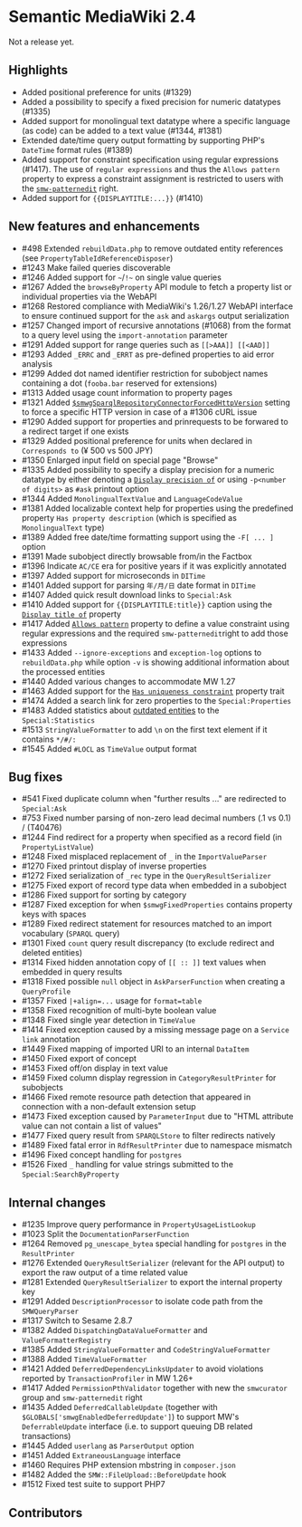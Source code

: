 # Semantic MediaWiki 2.4

Not a release yet.

## Highlights

* Added positional preference for units (#1329)
* Added a possibility to specify a fixed precision for numeric datatypes (#1335)
* Added support for monolingual text datatype where a specific language (as code) can be added to a text value (#1344, #1381)
* Extended date/time query output formatting by supporting PHP's `DateTime` format rules (#1389)
* Added support for constraint specification using regular expressions (#1417). The use of `regular expressions` and thus the `Allows pattern` property to express a constraint assignment is restricted to users with the [`smw-patternedit`](https://www.semantic-mediawiki.org/wiki/Help:Permissions_and_user_rights) right.
* Added support for `{{DISPLAYTITLE:...}}` (#1410)

## New features and enhancements

* #498 Extended `rebuildData.php` to remove outdated entity references (see `PropertyTableIdReferenceDisposer`)
* #1243 Make failed queries discoverable
* #1246 Added support for `~`/`!~` on single value queries
* #1267 Added the `browseByProperty` API module to fetch a property list or individual properties via the WebAPI
* #1268 Restored compliance with MediaWiki's 1.26/1.27 WebAPI interface to ensure continued support for the `ask` and `askargs` output serialization
* #1257 Changed import of recursive annotations (#1068) from the format to a query level using the `import-annotation` parameter
* #1291 Added support for range queries such as `[[>AAA]] [[<AAD]]`
* #1293 Added `_ERRC` and `_ERRT` as pre-defined properties to aid error analysis
* #1299 Added dot named identifier restriction for subobject names containing a dot (`fooba.bar` reserved for extensions)
* #1313 Added usage count information to property pages
* #1321 Added [`$smwgSparqlRepositoryConnectorForcedHttpVersion`](https://semantic-mediawiki.org/wiki/Help:$smwgSparqlRepositoryConnectorForcedHttpVersion) setting to force a specific HTTP version in case of a #1306 cURL issue
* #1290 Added support for properties and prinrequests to be forwared to a redirect target if one exists
* #1329 Added positional preference for units when declared in `Corresponds to` (¥ 500 vs 500 JPY)
* #1350 Enlarged input field on special page "Browse"
* #1335 Added possibility to specify a display precision for a numeric datatype by either denoting a [`Display precision of`](https://www.semantic-mediawiki.org/wiki/Help:Special_property_Display_precision_of) or using `-p<number of digits>` as `#ask` printout option
* #1344 Added `MonolingualTextValue` and `LanguageCodeValue`
* #1381 Added localizable context help for properties using the predefined property `Has property description` (which is specified as `MonolingualText` type)
* #1389 Added free date/time formatting support using the `-F[ ... ]` option
* #1391 Made subobject directly browsable from/in the Factbox
* #1396 Indicate `AC/CE` era for positive years if it was explicitly annotated
* #1397 Added support for microseconds in `DITime`
* #1401 Added support for parsing `年/月/日` date format in `DITime`
* #1407 Added quick result download links to `Special:Ask`
* #1410 Added support for `{{DISPLAYTITLE:title}}` caption using the [`Display title of`](https://www.semantic-mediawiki.org/wiki/Help:Special_property_Display_title_of) property
* #1417 Added [`Allows pattern`](https://www.semantic-mediawiki.org/wiki/Help:Special_property_Allows_pattern) property to define a value constraint using regular expressions and the required `smw-patternedit`right to add those expressions
* #1433 Added `--ignore-exceptions` and `exception-log` options to `rebuildData.php` while option `-v` is showing additional information about the processed entities
* #1440 Added various changes to accommodate MW 1.27
* #1463 Added support for the [`Has uniqueness constraint`](https://www.semantic-mediawiki.org/wiki/Help:Special_property_Has_uniqueness_constraint) property trait
* #1474 Added a search link for zero properties to the `Special:Properties`
* #1483 Added statistics about [outdated entities](https://www.semantic-mediawiki.org/wiki/Help:Outdated_entities) to the `Special:Statistics`
* #1513 `StringValueFormatter` to add `\n` on the first text element if it contains `*/#/:`
* #1545 Added `#LOCL` as `TimeValue` output format

## Bug fixes

* #541 Fixed duplicate column when "further results ..." are redirected to `Special:Ask`
* #753 Fixed number parsing of non-zero lead decimal numbers (.1 vs 0.1) / (T40476)
* #1244 Find redirect for a property when specified as a record field (in `PropertyListValue`)
* #1248 Fixed misplaced replacement of `_` in the `ImportValueParser`
* #1270 Fixed printout display of inverse properties
* #1272 Fixed serialization of `_rec` type in the `QueryResultSerializer`
* #1275 Fixed export of record type data when embedded in a subobject
* #1286 Fixed support for sorting by category
* #1287 Fixed exception for when `$smwgFixedProperties` contains property keys with spaces
* #1289 Fixed redirect statement for resources matched to an import vocabulary (`SPARQL` query)
* #1301 Fixed `count` query result discrepancy (to exclude redirect and deleted entities)
* #1314 Fixed hidden annotation copy of `[[ :: ]]` text values when embedded in query results
* #1318 Fixed possible `null` object in `AskParserFunction` when creating a `QueryProfile`
* #1357 Fixed `|+align=...` usage for `format=table`
* #1358 Fixed recognition of multi-byte boolean value
* #1348 Fixed single year detection in `TimeValue`
* #1414 Fixed exception caused by a missing message page on a `Service link` annotation
* #1449 Fixed mapping of imported URI to an internal `DataItem`
* #1450 Fixed export of concept
* #1453 Fixed off/on display in text value
* #1459 Fixed column display regression in `CategoryResultPrinter` for subobjects
* #1466 Fixed remote resource path detection that appeared in connection with a non-default extension setup
* #1473 Fixed exception caused by `ParameterInput` due to "HTML attribute value can not contain a list of values"
* #1477 Fixed query result from `SPARQLStore` to filter redirects natively
* #1489 Fixed fatal error in `RdfResultPrinter` due to namespace mismatch
* #1496 Fixed concept handling for `postgres`
* #1526 Fixed `_` handling for value strings submitted to the `Special:SearchByProperty`

## Internal changes

* #1235 Improve query performance in `PropertyUsageListLookup`
* #1023 Split the `DocumentationParserFunction`
* #1264 Removed `pg_unescape_bytea` special handling for `postgres` in the `ResultPrinter`
* #1276 Extended `QueryResultSerializer` (relevant for the API output) to export the raw output of a time related value
* #1281 Extended `QueryResultSerializer` to export the internal property key
* #1291 Added `DescriptionProcessor` to isolate code path from the `SMWQueryParser`
* #1317 Switch to Sesame 2.8.7
* #1382 Added `DispatchingDataValueFormatter` and `ValueFormatterRegistry`
* #1385 Added `StringValueFormatter` and `CodeStringValueFormatter`
* #1388 Added `TimeValueFormatter`
* #1421 Added `DeferredDependencyLinksUpdater` to avoid violations reported by `TransactionProfiler` in MW 1.26+
* #1417 Added `PermissionPthValidator` together with new the `smwcurator` group and `smw-patternedit` right
* #1435 Added `DeferredCallableUpdate` (together with `$GLOBALS['smwgEnabledDeferredUpdate']`) to support MW's `DeferrableUpdate` interface (i.e. to support queuing DB related transactions)
* #1445 Added `userlang` as `ParserOutput` option
* #1451 Added `ExtraneousLanguage` interface
* #1460 Requires PHP extension mbstring in `composer.json`
* #1482 Added the `SMW::FileUpload::BeforeUpdate` hook
* #1512 Fixed test suite to support PHP7

## Contributors
